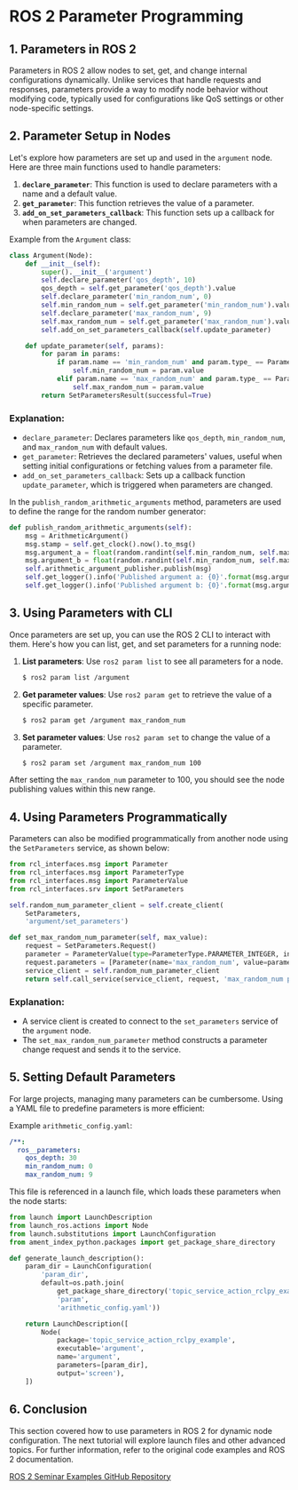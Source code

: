 
# ROS 2 Parameter Programming

## 1. Parameters in ROS 2

Parameters in ROS 2 allow nodes to set, get, and change internal configurations dynamically. Unlike services that handle requests and responses, parameters provide a way to modify node behavior without modifying code, typically used for configurations like QoS settings or other node-specific settings.

## 2. Parameter Setup in Nodes

Let's explore how parameters are set up and used in the `argument` node. Here are three main functions used to handle parameters:

1. **`declare_parameter`**: This function is used to declare parameters with a name and a default value.
2. **`get_parameter`**: This function retrieves the value of a parameter.
3. **`add_on_set_parameters_callback`**: This function sets up a callback for when parameters are changed.

Example from the `Argument` class:

```python
class Argument(Node):
    def __init__(self):
        super().__init__('argument')
        self.declare_parameter('qos_depth', 10)
        qos_depth = self.get_parameter('qos_depth').value
        self.declare_parameter('min_random_num', 0)
        self.min_random_num = self.get_parameter('min_random_num').value
        self.declare_parameter('max_random_num', 9)
        self.max_random_num = self.get_parameter('max_random_num').value
        self.add_on_set_parameters_callback(self.update_parameter)

    def update_parameter(self, params):
        for param in params:
            if param.name == 'min_random_num' and param.type_ == Parameter.Type.INTEGER:
                self.min_random_num = param.value
            elif param.name == 'max_random_num' and param.type_ == Parameter.Type.INTEGER:
                self.max_random_num = param.value
        return SetParametersResult(successful=True)
```

### Explanation:

- `declare_parameter`: Declares parameters like `qos_depth`, `min_random_num`, and `max_random_num` with default values.
- `get_parameter`: Retrieves the declared parameters' values, useful when setting initial configurations or fetching values from a parameter file.
- `add_on_set_parameters_callback`: Sets up a callback function `update_parameter`, which is triggered when parameters are changed.

In the `publish_random_arithmetic_arguments` method, parameters are used to define the range for the random number generator:

```python
def publish_random_arithmetic_arguments(self):
    msg = ArithmeticArgument()
    msg.stamp = self.get_clock().now().to_msg()
    msg.argument_a = float(random.randint(self.min_random_num, self.max_random_num))
    msg.argument_b = float(random.randint(self.min_random_num, self.max_random_num))
    self.arithmetic_argument_publisher.publish(msg)
    self.get_logger().info('Published argument a: {0}'.format(msg.argument_a))
    self.get_logger().info('Published argument b: {0}'.format(msg.argument_b))
```

## 3. Using Parameters with CLI

Once parameters are set up, you can use the ROS 2 CLI to interact with them. Here's how you can list, get, and set parameters for a running node:

1. **List parameters**: Use `ros2 param list` to see all parameters for a node.
    ```bash
    $ ros2 param list /argument
    ```

2. **Get parameter values**: Use `ros2 param get` to retrieve the value of a specific parameter.
    ```bash
    $ ros2 param get /argument max_random_num
    ```

3. **Set parameter values**: Use `ros2 param set` to change the value of a parameter.
    ```bash
    $ ros2 param set /argument max_random_num 100
    ```

After setting the `max_random_num` parameter to 100, you should see the node publishing values within this new range.

## 4. Using Parameters Programmatically

Parameters can also be modified programmatically from another node using the `SetParameters` service, as shown below:

```python
from rcl_interfaces.msg import Parameter
from rcl_interfaces.msg import ParameterType
from rcl_interfaces.msg import ParameterValue
from rcl_interfaces.srv import SetParameters

self.random_num_parameter_client = self.create_client(
    SetParameters,
    'argument/set_parameters')

def set_max_random_num_parameter(self, max_value):
    request = SetParameters.Request()
    parameter = ParameterValue(type=ParameterType.PARAMETER_INTEGER, integer_value=max_value)
    request.parameters = [Parameter(name='max_random_num', value=parameter)]
    service_client = self.random_num_parameter_client
    return self.call_service(service_client, request, 'max_random_num parameter')
```

### Explanation:

- A service client is created to connect to the `set_parameters` service of the `argument` node.
- The `set_max_random_num_parameter` method constructs a parameter change request and sends it to the service.

## 5. Setting Default Parameters

For large projects, managing many parameters can be cumbersome. Using a YAML file to predefine parameters is more efficient:

Example `arithmetic_config.yaml`:

```yaml
/**:
  ros__parameters:
    qos_depth: 30
    min_random_num: 0
    max_random_num: 9
```

This file is referenced in a launch file, which loads these parameters when the node starts:

```python
from launch import LaunchDescription
from launch_ros.actions import Node
from launch.substitutions import LaunchConfiguration
from ament_index_python.packages import get_package_share_directory

def generate_launch_description():
    param_dir = LaunchConfiguration(
        'param_dir',
        default=os.path.join(
            get_package_share_directory('topic_service_action_rclpy_example'),
            'param',
            'arithmetic_config.yaml'))

    return LaunchDescription([
        Node(
            package='topic_service_action_rclpy_example',
            executable='argument',
            name='argument',
            parameters=[param_dir],
            output='screen'),
    ])
```

## 6. Conclusion

This section covered how to use parameters in ROS 2 for dynamic node configuration. The next tutorial will explore launch files and other advanced topics. For further information, refer to the original code examples and ROS 2 documentation.

[ROS 2 Seminar Examples GitHub Repository](https://github.com/robotpilot/ros2-seminar-examples)
